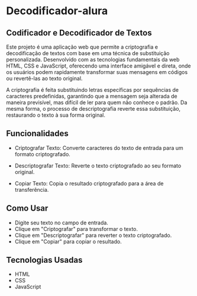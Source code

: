 # Decodificador-alura

## Codificador e Decodificador de Textos

Este projeto é uma aplicação web que permite a criptografia e decodificação de textos com base em uma técnica de substituição personalizada. Desenvolvido com as tecnologias fundamentais da web HTML, CSS e JavaScript, oferecendo uma interface amigável e direta, onde os usuários podem rapidamente transformar suas mensagens em códigos ou revertê-las ao texto original.

A criptografia é feita substituindo letras específicas por sequências de caracteres predefinidas, garantindo que a mensagem seja alterada de maneira previsível, mas difícil de ler para quem não conhece o padrão. Da mesma forma, o processo de descriptografia reverte essa substituição, restaurando o texto à sua forma original.
## Funcionalidades

- Criptografar Texto: Converte caracteres do texto de entrada para um formato criptografado.

- Descriptografar Texto: Reverte o texto criptografado ao seu formato original.

- Copiar Texto: Copia o resultado criptografado para a área de transferência.

## Como Usar
- Digite seu texto no campo de entrada.
- Clique em "Criptografar" para transformar o texto.
- Clique em "Descriptografar" para reverter o texto criptografado.
- Clique em "Copiar" para copiar o resultado.
## Tecnologias Usadas
- HTML
- CSS
- JavaScript
